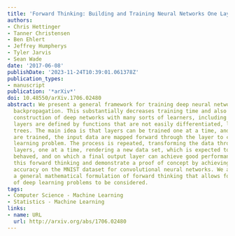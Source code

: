 ```yaml
---
title: 'Forward Thinking: Building and Training Neural Networks One Layer at a Time'
authors:
- Chris Hettinger
- Tanner Christensen
- Ben Ehlert
- Jeffrey Humpherys
- Tyler Jarvis
- Sean Wade
date: '2017-06-08'
publishDate: '2023-11-24T10:39:01.061378Z'
publication_types:
- manuscript
publication: '*arXiv*'
doi: 10.48550/arXiv.1706.02480
abstract: We present a general framework for training deep neural networks without
  backpropagation. This substantially decreases training time and also allows for
  construction of deep networks with many sorts of learners, including networks whose
  layers are defined by functions that are not easily differentiated, like decision
  trees. The main idea is that layers can be trained one at a time, and once they
  are trained, the input data are mapped forward through the layer to create a new
  learning problem. The process is repeated, transforming the data through multiple
  layers, one at a time, rendering a new data set, which is expected to be better
  behaved, and on which a final output layer can achieve good performance. We call
  this forward thinking and demonstrate a proof of concept by achieving state-of-the-art
  accuracy on the MNIST dataset for convolutional neural networks. We also provide
  a general mathematical formulation of forward thinking that allows for other types
  of deep learning problems to be considered.
tags:
- Computer Science - Machine Learning
- Statistics - Machine Learning
links:
- name: URL
  url: http://arxiv.org/abs/1706.02480
---
```

